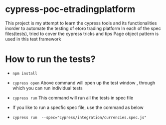# cypress-poc-etradingplatform
This project is my attempt to learn the cypress tools and its functionalities inorder to automate the testing of etoro trading platform
In each of the spec files(tests), tried to cover the cypress tricks and tips
Page object pattern is used in this test framework

# How to run the tests?
* `npm install`

* `cypress open`
Above command will open up the test window , through which you can run individual tests

* `cypress run`
This command will run all the tests in spec file

* If you like to run a specfic spec file, use the command as below
* `cypress run  --spec="cypress/integration/currencies.spec.js" `



